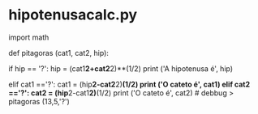 # hipotenusacalc.py
import math

def pitagoras (cat1, cat2, hip):

  if hip == '?':
    hip = (cat1**2+cat2**2)**(1/2)
      print ('A hipotenusa é', hip)

  elif cat1 =='?':
    cat1 = (hip**2-cat2**2)**(1/2)
        print ('O cateto é', cat1)
  elif cat2 =='?':
    cat2 = (hip**2-cat1**2)**(1/2)
      print ('O cateto é', cat2)
                # debbug > pitagoras (13,5,'?')
